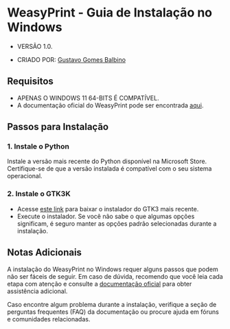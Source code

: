 # WeasyPrint - Guia de Instalação no Windows

- VERSÃO 1.0.

- CRIADO POR: [Gustavo Gomes Balbino](https://github.com/GusGBalbino)

## Requisitos

- APENAS O WINDOWS 11 64-BITS É COMPATÍVEL.
- A documentação oficial do WeasyPrint pode ser encontrada [aqui](https://doc.courtbouillon.org/weasyprint/stable/index.html).

## Passos para Instalação

### 1. Instale o Python

Instale a versão mais recente do Python disponível na Microsoft Store. Certifique-se de que a versão instalada é compatível com o seu sistema operacional.

### 2. Instale o GTK3K

- Acesse [este link](https://github.com/tschoonj/GTK-for-Windows-Runtime-Environment-Installer/releases) para baixar o instalador do GTK3 mais recente.
- Execute o instalador. Se você não sabe o que algumas opções significam, é seguro manter as opções padrão selecionadas durante a instalação.

## Notas Adicionais

A instalação do WeasyPrint no Windows requer alguns passos que podem não ser fáceis de seguir. Em caso de dúvida, recomendo que você leia cada etapa com atenção e consulte a [documentação oficial](https://doc.courtbouillon.org/weasyprint/stable/index.html) para obter assistência adicional.

Caso encontre algum problema durante a instalação, verifique a seção de perguntas frequentes (FAQ) da documentação ou procure ajuda em fóruns e comunidades relacionadas.
